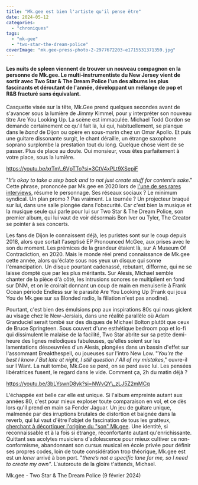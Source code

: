 ```yaml
---
title: "Mk.gee est bien l'artiste qu'il pense être"
date: 2024-05-12
categories: 
  - "chroniques"
tags: 
  - "mk-gee"
  - "two-star-the-dream-police"
coverImage: "mk.gee-press-photo-2-2977672203-e1715531371359.jpg"
---
```


#### Les nuits de spleen viennent de trouver un nouveau compagnon en la personne de Mk.gee. Le multi-instrumentiste du New Jersey vient de sortir avec Two Star & The Dream Police l'un des albums les plus fascinants et déroutant de l'année, développant un mélange de pop et R&B fracturé sans équivalant.

<!--more-->

Casquette visée sur la tête, Mk.Gee prend quelques secondes avant de s'avancer sous la lumière de Jimmy Kimmel, pour y interpréter son nouveau titre Are You Looking Up. La scène est immaculée. Michael Todd Gordon se demande certainement ce qu'il fait là, lui qui, habituellement, se planque dans le _band_ de Dijon ou opère en sous-marin chez un Omar Apollo. Et puis une guitare dissonante surgit, le chant déraille, un étrange saxophone soprano surplombe la prestation tout du long. Quelque chose vient de se passer. Plus de place au doute. Oui monsieur, vous êtes parfaitement à votre place, sous la lumière.

https://youtu.be/xrTm\_6VpTTo?si=3CtV4xPLt9XSepiF

"_It’s okay to take a step back and to not just create stuff for content’s sake_." Cette phrase, prononcée par Mk.gee en 2020 lors de [l'une de ses rares interviews](https://lithiumagazine.com/2020/07/26/finding-cohesion-in-contradiction-a-conversation-with-mk-gee/), résume le personnage. Ses réseaux sociaux ? Le minimum syndical. Un plan promo ? Pas vraiment. La tournée ? Un projecteur braqué sur lui, dans une salle plongée dans l'obscurité. Car c'est bien la musique et la musique seule qui parle pour lui sur Two Star & The Dream Police, son premier album, qui lui vaut de voir désormais Bon Iver ou Tyler, The Creator se pointer à ses concerts.

Les fans de Dijon le connaissent déjà, les puristes sont sur le coup depuis 2018, alors que sortait l'aseptisé EP Pronounced McGee, aux prises avec le son du moment. Les prémices de la grandeur étaient là, sur A Museum Of Contradiction, en 2020. Mais le monde réel prend connaissance de Mk.gee cette année, alors qu'éclate sous nos yeux un disque qui sonne l'émancipation. Un disque pourtant cadenassé, rebutant, difforme, qui ne se laisse dompté que par les plus méritants. Sur Alesis, Michael semble chanter de la pièce d'à côté, les intrusions sonores se multiplient en fond sur DNM, et on le croirait donnant un coup de main en menuiserie à Frank Ocean période Endless sur le parasité Are You Looking Up (Frank qui joua You de Mk.gee sur sa Blonded radio, la filiation n'est pas anodine).

Pourtant, c'est bien des émulsions pop aux inspirations 80s qui nous giclent au visage chez le New-Jersiais, dans une réalité parallèle où Adam Granduciel serait tombé sur des disques de Michael Bolton plutôt que ceux de Bruce Springteen. Sous couvert d'une esthétique bedroom pop et lo-fi qui dissimulent le malaise de la facilité, Two Star abrite sur sa petite demi-heure des lignes mélodiques fabuleuses, qu'elles soient sur les lamentations désoeuvrées d'un Alesis, plongées dans un bassin d'effet sur l'assommant Breakthespell, ou joueuses sur l'intro New Low. "_You're the best I know / But late at night, I still question / All of my mistakes_," ouvre-il sur I Want. La nuit tombe, Mk.Gee se perd, on se perd avec lui. Les pensées libératrices fusent, le regard dans le vide. Comment ça, 2h du matin déjà ?

https://youtu.be/3bLYswnD8yk?si=NWvQY\_zLJ5Z2mMCq

L'échappée est belle car elle est unique. Si l'album empreinte autant aux années 80, c'est pour mieux exploser toute comparaison en vol, et ce dès lors qu'il prend en main sa Fender Jaguar. Un jeu de guitare unique, malmenée par des irruptions brutales de distortion et baignée dans la reverb, qui lui vaut d'être l'objet de fascination de tous les gratteux, [cherchant à décortiquer l'origine du "son" Mk.gee](https://youtu.be/5ylvsfoWAUI). Une identité, si reconnaissable et à la fois si étrange, réconfortante autant qu'enrichissante. Quittant ses acolytes musiciens d'adolescence pour mieux cultiver ce non-conformisme, abandonnant son cursus musical en école privée pour définir ses propres codes, loin de toute considération trop théorique, Mk.gee est est un _loner_ arrivé à bon port. "_there’s not a specific lane for me, so I need to create my own"_. L'autoroute de la gloire t'attends, Michael.

Mk.gee - Two Star & The Dream Police (9 février 2024)

